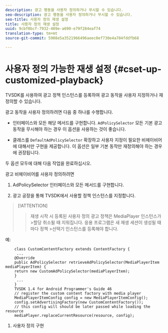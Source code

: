 ```yaml
---
description: 광고 행동을 사용자 정의하거나 무시할 수 있습니다.
seo-description: 광고 행동을 사용자 정의하거나 무시할 수 있습니다.
seo-title: 사용자 정의 재생 설정
title: 사용자 정의 재생 설정
uuid: 9cbf0bcf-7932-409e-a690-e79f284eaf74
translation-type: tm+mt
source-git-commit: 5908e5a3521966496aeec0ef730e4a704fddfb68

---
```



# 사용자 정의 가능한 재생 설정 {#cset-up-customized-playback}

TVSDK를 사용하여 광고 정책 인스턴스를 등록하여 광고 동작을 사용자 지정하거나 재정의할 수 있습니다.

광고 동작을 사용자 정의하려면 다음 중 하나를 수행합니다.

* 인터페이스와 모든 해당 메서드를 구현합니다. `AdPolicySelector` 
모든 기본 광고 동작을 무시해야 하는 경우 이 옵션을 사용하는 것이 좋습니다.

* 클래스를 `DefaultAdPolicySelector` 확장하고 사용자 지정이 필요한 비헤이비어에 대해서만 구현을 제공합니다.
이 옵션은 일부 기본 동작만 재정의해야 하는 경우에 권장됩니다.

두 옵션 모두에 대해 다음 작업을 완료하십시오.

광고 비헤이비어를 사용자 정의하려면

1. AdPolicySelector 인터페이스와 모든 메서드를 구현합니다.

1. 광고 공장을 통해 TVSDK에서 사용할 정책 인스턴스를 지정합니다.

>[!ATTENTION]
>
>>재생 시작 시 등록된 사용자 정의 광고 정책은 MediaPlayer 인스턴스가 >할당 취소될 때 지워집니다. 응용 프로그램은 새 재생 세션이 생성될 때마다 정책 >선택기 인스턴스를 등록해야 합니다.

예:

```
    class CustomContentFactory extends ContentFactory {
     ...
    @Override
    public AdPolicySelector retrieveAdPolicySelector(MediaPlayerItem mediaPlayerItem) {
    return new CustomAdPolicySelector(mediaPlayerItem);
    }
     ...
    }
    TVSDK 1.4 for Android Programmer's Guide 46
    // register the custom content factory with media player
    MediaPlayerItemConfig config = new MediaPlayerItemConfig();
    config.setAdvertisingFactory(new CustomContentFactory());
    // this config will should be later passed while loading the resource
    mediaPlayer.replaceCurrentResource(resource, config);
```

1. 사용자 정의 구현